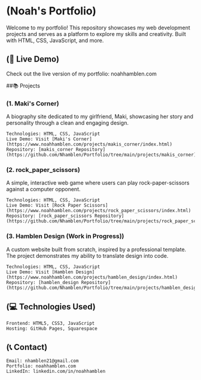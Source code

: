 # (Noah's Portfolio)

Welcome to my portfolio! This repository showcases my web development projects and serves as a platform to explore my skills and creativity. Built with HTML, CSS, JavaScript, and more.

## (🚀 Live Demo)

Check out the live version of my portfolio: noahhamblen.com

##📚 Projects

### (1. Maki's Corner)

A biography site dedicated to my girlfriend, Maki, showcasing her story and personality through a clean and engaging design.

    Technologies: HTML, CSS, JavaScript
    Live Demo: Visit [Maki's Corner](https://www.noahhamblen.com/projects/makis_corner/index.html)
    Repository: [makis_corner Repository] (https://github.com/Nhamblen/Portfolio/tree/main/projects/makis_corner)

### (2. rock_paper_scissors)

A simple, interactive web game where users can play rock-paper-scissors against a computer opponent.

    Technologies: HTML, CSS, JavaScript
    Live Demo: Visit [Rock Paper Scissors] (https://www.noahhamblen.com/projects/rock_paper_scissors/index.html)
    Repository: [rock_paper_scissors Repository] (https://github.com/Nhamblen/Portfolio/tree/main/projects/rock_paper_scissors)

### (3. Hamblen Design (Work in Progress))

A custom website built from scratch, inspired by a professional template. The project demonstrates my ability to translate design into code.

    Technologies: HTML, CSS, JavaScript
    Live Demo: Visit [Hamblen Design] (https://www.noahhamblen.com/projects/hamblen_design/index.html)
    Repository: [hamblen_design Repository] (https://github.com/Nhamblen/Portfolio/tree/main/projects/hamblen_design)

## (💻 Technologies Used)

    Frontend: HTML5, CSS3, JavaScript
    Hosting: GitHub Pages, Squarespace

## (📞 Contact)

    Email: nhamblen21@gmail.com
    Portfolio: noahhamblen.com
    LinkedIn: linkedin.com/in/noahhamblen
